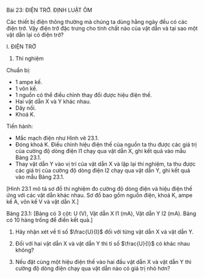 Bài 23: ĐIỆN TRỞ. ĐỊNH LUẬT ÔM

Các thiết bị điện thông thường mà chúng ta dùng hằng ngày đều có các điện trở. Vậy điện trở đặc trưng cho tính chất nào của vật dẫn và tại sao một vật dẫn lại có điện trở?

I. ĐIỆN TRỞ

1. Thí nghiệm

Chuẩn bị:
- 1 ampe kế.
- 1 vôn kế.
- 1 nguồn có thể điều chỉnh thay đổi được hiệu điện thế.
- Hai vật dẫn X và Y khác nhau.
- Dây nối.
- Khoá K.

Tiến hành:
- Mắc mạch điện như Hình vẽ 23.1.
- Đóng khoá K. Điều chỉnh hiệu điện thế của nguồn ta thu được các giá trị của cường độ dòng điện I1 chạy qua vật dẫn X, ghi kết quả vào mẫu Bảng 23.1.
- Thay vật dẫn Y vào vị trí của vật dẫn X và lặp lại thí nghiệm, ta thu được các giá trị của cường độ dòng điện I2 chạy qua vật dẫn Y, ghi kết quả vào mẫu Bảng 23.1.

[Hình 23.1 mô tả sơ đồ thí nghiệm đo cường độ dòng điện và hiệu điện thế ứng với các vật dẫn khác nhau. Sơ đồ bao gồm nguồn điện, khoá K, ampe kế A, vôn kế V và vật dẫn X.]

Bảng 23.1:
[Bảng có 3 cột: U (V), Vật dẫn X I1 (mA), Vật dẫn Y I2 (mA). Bảng có 10 hàng trống để điền kết quả.]

1. Hãy nhận xét về tỉ số $\frac{U}{I}$ đối với từng vật dẫn X và vật dẫn Y.

2. Đối với hai vật dẫn X và vật dẫn Y thì tỉ số $\frac{U}{I}$ có khác nhau không?

3. Nếu đặt cùng một hiệu điện thế vào hai đầu vật dẫn X và vật dẫn Y thì cường độ dòng điện chạy qua vật dẫn nào có giá trị nhỏ hơn?